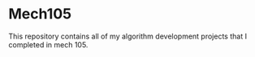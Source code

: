 # Mech105
This repository contains all of my algorithm development projects that I completed in mech 105.

